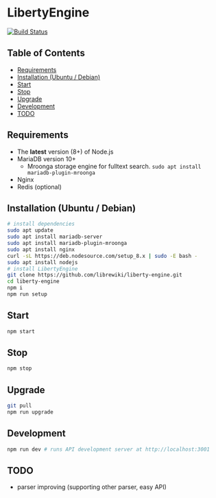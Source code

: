 # LibertyEngine
[![Build Status](https://travis-ci.org/librewiki/liberty-engine.svg?branch=master)](https://travis-ci.org/librewiki/liberty-engine)

## Table of Contents
- [Requirements](#requirements)
- [Installation (Ubuntu / Debian)](#installation-ubuntu-debian)
- [Start](#start)
- [Stop](#stop)
- [Upgrade](#upgrade)
- [Development](#development)
- [TODO](#todo)

## Requirements
- The **latest** version (8+) of Node.js
- MariaDB version 10+
  - Mroonga storage engine for fulltext search. `sudo apt install mariadb-plugin-mroonga`
- Nginx
- Redis (optional)

## Installation (Ubuntu / Debian)
```bash
# install dependencies
sudo apt update
sudo apt install mariadb-server
sudo apt install mariadb-plugin-mroonga
sudo apt install nginx
curl -sL https://deb.nodesource.com/setup_8.x | sudo -E bash -
sudo apt install nodejs
# install LibertyEngine
git clone https://github.com/librewiki/liberty-engine.git
cd liberty-engine
npm i
npm run setup
```

## Start
```bash
npm start
```

## Stop
```bash
npm stop
```

## Upgrade
```bash
git pull
npm run upgrade
```

## Development
```bash
npm run dev # runs API development server at http://localhost:3001
```

## TODO
- parser improving (supporting other parser, easy API)
